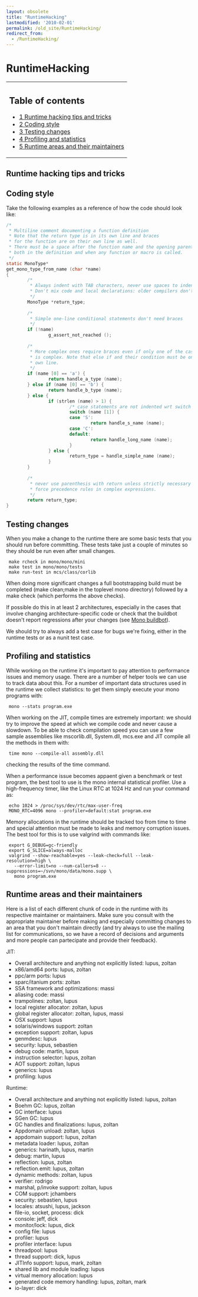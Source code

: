 ```yaml
---
layout: obsolete
title: "RuntimeHacking"
lastmodified: '2010-02-01'
permalink: /old_site/RuntimeHacking/
redirect_from:
  - /RuntimeHacking/
---
```


RuntimeHacking
==============

<table>
<col width="100%" />
<tbody>
<tr class="odd">
<td align="left"><h2>Table of contents</h2>
<ul>
<li><a href="#runtime-hacking-tips-and-tricks">1 Runtime hacking tips and tricks</a></li>
<li><a href="#coding-style">2 Coding style</a></li>
<li><a href="#testing-changes">3 Testing changes</a></li>
<li><a href="#profiling-and-statistics">4 Profiling and statistics</a></li>
<li><a href="#runtime-areas-and-their-maintainers">5 Runtime areas and their maintainers</a></li>
</ul></td>
</tr>
</tbody>
</table>

Runtime hacking tips and tricks
-------------------------------

Coding style
------------

Take the following examples as a reference of how the code should look like:

``` c
/*
 * Multiline comment documenting a function definition
 * Note that the return type is in its own line and braces
 * for the function are on their own line as well.
 * There must be a space after the function name and the opening parenthesis
 * both in the definition and when any function or macro is called.
 */
static MonoType*
get_mono_type_from_name (char *name)
{
        /* 
         * Always indent with TAB characters, never use spaces to indent code
         * Don't mix code and local declarations: older compilers don't support that.
         */
        MonoType *return_type;
 
        /*
         * Simple one-line conditional statements don't need braces
         */
        if (!name)
                g_assert_not_reached ();
 
        /*
         * More complex ones require braces even if only one of the cases
         * is complex. Note that else if and their condition must be on their
         * own line.
         */
        if (name [0] == 'a') {
                return handle_a_type (name);
        } else if (name [0] == 'b') {
                return handle_b_type (name);
        } else {
                if (strlen (name) > 1) {
                        /* case statements are not indented wrt switch */
                        switch (name [1]) {
                        case 'S':
                                return handle_s_name (name);
                        case 'C':
                        default:
                                return handle_long_name (name);
                        }
                } else {
                        return_type = handle_simple_name (name);
                }
        }
 
        /* 
         * never use parenthesis with return unless strictly necessary to
         * force precedence rules in complex expressions.
         */
        return return_type;
}
```

Testing changes
---------------

When you make a change to the runtime there are some basic tests that you should run before committing. These tests take just a couple of minutes so they should be run even after small changes.

     make rcheck in mono/mono/mini
     make test in mono/mono/tests
     make run-test in mcs/class/corlib

When doing more significant changes a full bootstrapping build must be completed (make clean;make in the toplevel mono directory) followed by a make check (which performs the above checks).

If possible do this in at least 2 architectures, especially in the cases that involve changing architecture-specific code or check that the buildbot doesn't report regressions after your changes (see [Mono buildbot](http://wrench.mono-project.com/builds)).

We should try to always add a test case for bugs we're fixing, either in the runtime tests or as a nunit test case.

Profiling and statistics
------------------------

While working on the runtime it's important to pay attention to performance issues and memory usage. There are a number of helper tools we can use to track data about this. For a number of important data structures used in the runtime we collect statistics: to get them simply execute your mono programs with:

     mono --stats program.exe

When working on the JIT, compile times are extremely important: we should try to improve the speed at which we compile code and never cause a slowdown. To be able to check compilation speed you can use a few sample assemblies like mscorlib.dll, System.dll, mcs.exe and JIT compile all the methods in them with:

     time mono --compile-all assembly.dll

checking the results of the time command.

When a performance issue becomes appaent given a benchmark or test program, the best tool to use is the mono internal statistical profiler. Use a high-frequency timer, like the Linux RTC at 1024 Hz and run your command as:

     echo 1024 > /proc/sys/dev/rtc/max-user-freq
     MONO_RTC=4096 mono --profiler=default:stat program.exe

Memory allocations in the runtime should be tracked too from time to time and special attention must be made to leaks and memory corruption issues. The best tool for this is to use valgrind with commands like:

     export G_DEBUG=gc-friendly
     export G_SLICE=always-malloc
     valgrind --show-reachable=yes --leak-check=full --leak-resolution=high \
       --error-limit=no --num-callers=8 --suppressions=~/svn/mono/data/mono.supp \
       mono program.exe

Runtime areas and their maintainers
-----------------------------------

Here is a list of each different chunk of code in the runtime with its respective maintainer or maintainers. Make sure you consult with the appropriate maintainer before making and especially committing changes to an area that you don't maintain directly (and try always to use the mailing list for communications, so we have a record of decisions and arguments and more people can partecipate and provide their feedback).

JIT:

-   Overall architecture and anything not explicitly listed: lupus, zoltan
-   x86/amd64 ports: lupus, zoltan
-   ppc/arm ports: lupus
-   sparc/itanium ports: zoltan
-   SSA framework and optimizations: massi
-   aliasing code: massi
-   trampolines: zoltan, lupus
-   local register allocator: zoltan, lupus
-   global register allocator: zoltan, lupus, massi
-   OSX support: lupus
-   solaris/windows support: zoltan
-   exception support: zoltan, lupus
-   genmdesc: lupus
-   security: lupus, sebastien
-   debug code: martin, lupus
-   instruction selector: lupus, zoltan
-   AOT support: zoltan, lupus
-   generics: lupus
-   profiling: lupus

Runtime:

-   Overall architecture and anything not explicitly listed: lupus, zoltan
-   Boehm GC: lupus, zoltan
-   GC interface: lupus
-   SGen GC: lupus
-   GC handles and finalizations: lupus, zoltan
-   Appdomain unload: zoltan, lupus
-   appdomain support: lupus, zoltan
-   metadata loader: lupus, zoltan
-   generics: harinath, lupus, martin
-   debug: martin, lupus
-   reflection: lupus, zoltan
-   reflection.emit: lupus, zoltan
-   dynamic methods: zoltan, lupus
-   verifier: rodrigo
-   marshal, p/invoke support: zoltan, lupus
-   COM support: jchambers
-   security: sebastien, lupus
-   locales: atsushi, lupus, jackson
-   file-io, socket, process: dick
-   console: jeff, dick
-   monitor/lock: lupus, dick
-   config file: lupus
-   profiler: lupus
-   profiler interface: lupus
-   threadpool: lupus
-   thread support: dick, lupus
-   JITInfo support: lupus, mark, zoltan
-   shared lib and module loading: lupus
-   virtual memory allocation: lupus
-   generated code memory handling: lupus, zoltan, mark
-   io-layer: dick


